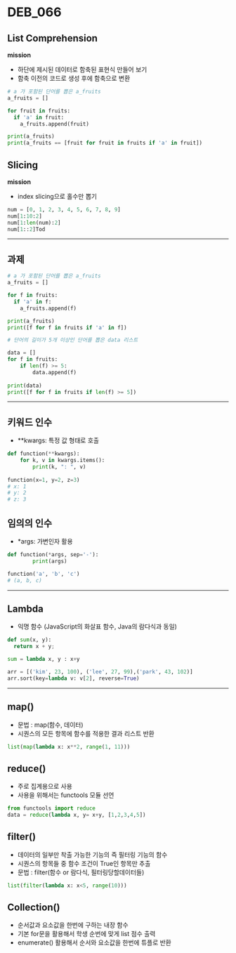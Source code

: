 # DEB_066

## List Comprehension

**mission**

* 하단에 제시된 데이터로 함축된 표현식 만들어 보기
* 함축 이전의 코드로 생성 후에 함축으로 변환

```python
# a 가 포함된 단어를 뽑은 a_fruits
a_fruits = []

for fruit in fruits:
  if 'a' in fruit:
    a_fruits.append(fruit)

print(a_fruits)
print(a_fruits == [fruit for fruit in fruits if 'a' in fruit])
```

## Slicing

**mission**

* index slicing으로 홀수만 뽑기

```python
num = [0, 1, 2, 3, 4, 5, 6, 7, 8, 9]
num[1:10:2]
num[1:len(num):2]
num[1::2]Tod
```

---

## 과제

```python
# a 가 포함된 단어를 뽑은 a_fruits
a_fruits = []

for f in fruits:
  if 'a' in f:
    a_fruits.append(f)

print(a_fruits)
print([f for f in fruits if 'a' in f])

# 단어의 길이가 5개 이상인 단어를 뽑은 data 리스트

data = []
for f in fruits:
    if len(f) >= 5:
        data.append(f)
        
print(data)
print([f for f in fruits if len(f) >= 5])

```

---

## 키워드 인수

* **kwargs: 특정 값 형태로 호출

```python
def function(**kwargs):
  	for k, v in kwargs.items():
      	print(k, ": ", v)
        
function(x=1, y=2, z=3)
# x: 1
# y: 2
# z: 3
```

## 임의의 인수

* *args: 가변인자 활용

```python
def function(*args, sep='-'):
		print(args)

function('a', 'b', 'c')
# (a, b, c)
```

---

## Lambda

* 익명 함수 (JavaScript의 화살표 함수, Java의 람다식과 동일)

```python
def sum(x, y):
  return x + y;

sum = lambda x, y : x+y

arr = [('kim', 23, 100), ('lee', 27, 99),('park', 43, 102)]
arr.sort(key=lambda v: v[2], reverse=True)
```

---

## map()

- 문법 : map(함수, 데이터)
- 시퀀스의 모든 항목에 함수를 적용한 결과 리스트 반환

```python
list(map(lambda x: x**2, range(1, 11)))
```



## reduce()

- 주로 집계용으로 사용
- 사용을 위해서는 functools 모듈 선언

```python
from functools import reduce
data = reduce(lambda x, y= x+y, [1,2,3,4,5])
```



## filter()

- 데이터의 일부만 착출 가능한 기능의 즉 필터링 기능의 함수
- 시퀀스의 항목들 중 함수 조건이 True인 항목만 추출
- 문법 : filter(함수 or 람다식, 필터링당할데이터들)

```python
list(filter(lambda x: x<5, range(10)))
```



## Collection()

- 순서값과 요소값을 한번에 구하는 내장 함수
- 기본 for문을 활용해서 학생 순번에 맞게 list 점수 출력
- enumerate() 활용해서 순서와 요소값을 한번에 튜플로 반환
